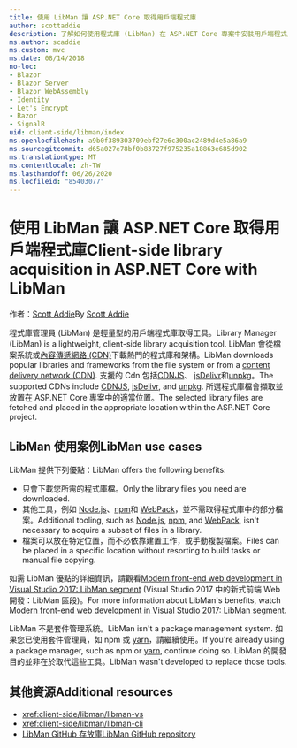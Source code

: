 ```yaml
---
title: 使用 LibMan 讓 ASP.NET Core 取得用戶端程式庫
author: scottaddie
description: 了解如何使用程式庫 (LibMan) 在 ASP.NET Core 專案中安裝用戶端程式庫資產。
ms.author: scaddie
ms.custom: mvc
ms.date: 08/14/2018
no-loc:
- Blazor
- Blazor Server
- Blazor WebAssembly
- Identity
- Let's Encrypt
- Razor
- SignalR
uid: client-side/libman/index
ms.openlocfilehash: a9b0f389303709ebf27e6c300ac2489d4e5a86a9
ms.sourcegitcommit: d65a027e78bf0b83727f975235a18863e685d902
ms.translationtype: MT
ms.contentlocale: zh-TW
ms.lasthandoff: 06/26/2020
ms.locfileid: "85403077"
---
```

# <a name="client-side-library-acquisition-in-aspnet-core-with-libman"></a><span data-ttu-id="1d4e8-103">使用 LibMan 讓 ASP.NET Core 取得用戶端程式庫</span><span class="sxs-lookup"><span data-stu-id="1d4e8-103">Client-side library acquisition in ASP.NET Core with LibMan</span></span>

<span data-ttu-id="1d4e8-104">作者：[Scott Addie](https://twitter.com/Scott_Addie)</span><span class="sxs-lookup"><span data-stu-id="1d4e8-104">By [Scott Addie](https://twitter.com/Scott_Addie)</span></span>

<span data-ttu-id="1d4e8-105">程式庫管理員 (LibMan) 是輕量型的用戶端程式庫取得工具。</span><span class="sxs-lookup"><span data-stu-id="1d4e8-105">Library Manager (LibMan) is a lightweight, client-side library acquisition tool.</span></span> <span data-ttu-id="1d4e8-106">LibMan 會從檔案系統或[內容傳遞網路 (CDN)](https://wikipedia.org/wiki/Content_delivery_network)下載熱門的程式庫和架構。</span><span class="sxs-lookup"><span data-stu-id="1d4e8-106">LibMan downloads popular libraries and frameworks from the file system or from a [content delivery network (CDN)](https://wikipedia.org/wiki/Content_delivery_network).</span></span> <span data-ttu-id="1d4e8-107">支援的 Cdn 包括[CDNJS](https://cdnjs.com/)、 [jsDelivr](https://www.jsdelivr.com/)和[unpkg](https://unpkg.com/#/)。</span><span class="sxs-lookup"><span data-stu-id="1d4e8-107">The supported CDNs include [CDNJS](https://cdnjs.com/), [jsDelivr](https://www.jsdelivr.com/), and [unpkg](https://unpkg.com/#/).</span></span> <span data-ttu-id="1d4e8-108">所選程式庫檔會擷取並放置在 ASP.NET Core 專案中的適當位置。</span><span class="sxs-lookup"><span data-stu-id="1d4e8-108">The selected library files are fetched and placed in the appropriate location within the ASP.NET Core project.</span></span>

## <a name="libman-use-cases"></a><span data-ttu-id="1d4e8-109">LibMan 使用案例</span><span class="sxs-lookup"><span data-stu-id="1d4e8-109">LibMan use cases</span></span>

<span data-ttu-id="1d4e8-110">LibMan 提供下列優點：</span><span class="sxs-lookup"><span data-stu-id="1d4e8-110">LibMan offers the following benefits:</span></span>

* <span data-ttu-id="1d4e8-111">只會下載您所需的程式庫檔。</span><span class="sxs-lookup"><span data-stu-id="1d4e8-111">Only the library files you need are downloaded.</span></span>
* <span data-ttu-id="1d4e8-112">其他工具，例如 [Node.js](https://nodejs.org)、[npm](https://www.npmjs.com)和 [WebPack](https://webpack.js.org)，並不需取得程式庫中的部分檔案。</span><span class="sxs-lookup"><span data-stu-id="1d4e8-112">Additional tooling, such as [Node.js](https://nodejs.org), [npm](https://www.npmjs.com), and [WebPack](https://webpack.js.org), isn't necessary to acquire a subset of files in a library.</span></span>
* <span data-ttu-id="1d4e8-113">檔案可以放在特定位置，而不必依靠建置工作，或手動複製檔案。</span><span class="sxs-lookup"><span data-stu-id="1d4e8-113">Files can be placed in a specific location without resorting to build tasks or manual file copying.</span></span>

<span data-ttu-id="1d4e8-114">如需 LibMan 優點的詳細資訊，請觀看[Modern front-end web development in Visual Studio 2017: LibMan segment](https://channel9.msdn.com/Events/Build/2017/B8073#time=43m34s) (Visual Studio 2017 中的新式前端 Web 開發：LibMan 區段)。</span><span class="sxs-lookup"><span data-stu-id="1d4e8-114">For more information about LibMan's benefits, watch [Modern front-end web development in Visual Studio 2017: LibMan segment](https://channel9.msdn.com/Events/Build/2017/B8073#time=43m34s).</span></span>

<span data-ttu-id="1d4e8-115">LibMan 不是套件管理系統。</span><span class="sxs-lookup"><span data-stu-id="1d4e8-115">LibMan isn't a package management system.</span></span> <span data-ttu-id="1d4e8-116">如果您已使用套件管理員，如 npm 或 [yarn](https://yarnpkg.com)，請繼續使用。</span><span class="sxs-lookup"><span data-stu-id="1d4e8-116">If you're already using a package manager, such as npm or [yarn](https://yarnpkg.com), continue doing so.</span></span> <span data-ttu-id="1d4e8-117">LibMan 的開發目的並非在於取代這些工具。</span><span class="sxs-lookup"><span data-stu-id="1d4e8-117">LibMan wasn't developed to replace those tools.</span></span>

## <a name="additional-resources"></a><span data-ttu-id="1d4e8-118">其他資源</span><span class="sxs-lookup"><span data-stu-id="1d4e8-118">Additional resources</span></span>

* <xref:client-side/libman/libman-vs>
* <xref:client-side/libman/libman-cli>
* [<span data-ttu-id="1d4e8-119">LibMan GitHub 存放庫</span><span class="sxs-lookup"><span data-stu-id="1d4e8-119">LibMan GitHub repository</span></span>](https://github.com/aspnet/LibraryManager)

